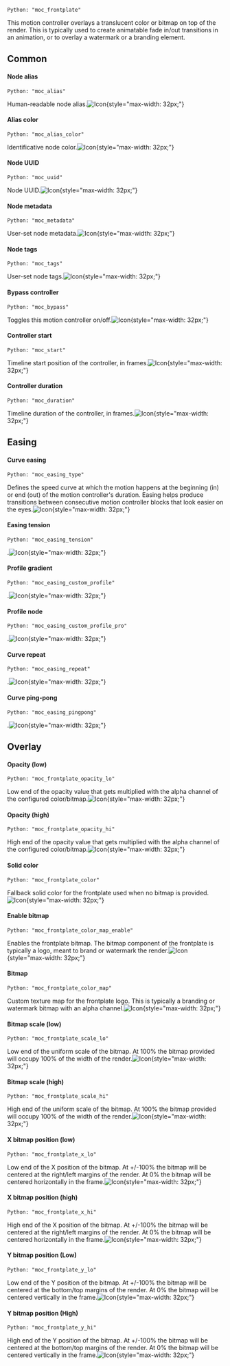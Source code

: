 `Python: "moc_frontplate"`

This motion controller overlays a translucent color or bitmap on top of the render. This is typically used to create animatable fade in/out transitions in an animation, or to overlay a watermark or a branding element.
## Common

#### Node alias
`Python: "moc_alias"`

Human-readable node alias.![Icon](moc_frontplate_swatch.png "Icon"){style="max-width: 32px;"}


#### Alias color
`Python: "moc_alias_color"`

Identificative node color.![Icon](moc_frontplate_swatch.png "Icon"){style="max-width: 32px;"}


#### Node UUID
`Python: "moc_uuid"`

Node UUID.![Icon](moc_frontplate_swatch.png "Icon"){style="max-width: 32px;"}


#### Node metadata
`Python: "moc_metadata"`

User-set node metadata.![Icon](moc_frontplate_swatch.png "Icon"){style="max-width: 32px;"}


#### Node tags
`Python: "moc_tags"`

User-set node tags.![Icon](moc_frontplate_swatch.png "Icon"){style="max-width: 32px;"}


#### Bypass controller
`Python: "moc_bypass"`

Toggles this motion controller on/off.![Icon](moc_frontplate_swatch.png "Icon"){style="max-width: 32px;"}


#### Controller start
`Python: "moc_start"`

Timeline start position of the controller, in frames.![Icon](moc_frontplate_swatch.png "Icon"){style="max-width: 32px;"}


#### Controller duration
`Python: "moc_duration"`

Timeline duration of the controller, in frames.![Icon](moc_frontplate_swatch.png "Icon"){style="max-width: 32px;"}


## Easing

#### Curve easing
`Python: "moc_easing_type"`

Defines the speed curve at which the motion happens at the beginning (in) or end (out) of the motion controller's duration. Easing helps produce transitions between consecutive motion controller blocks that look easier on the eyes.![Icon](moc_frontplate_swatch.png "Icon"){style="max-width: 32px;"}


#### Easing tension
`Python: "moc_easing_tension"`

.![Icon](moc_frontplate_swatch.png "Icon"){style="max-width: 32px;"}


#### Profile gradient
`Python: "moc_easing_custom_profile"`

.![Icon](moc_frontplate_swatch.png "Icon"){style="max-width: 32px;"}


#### Profile node
`Python: "moc_easing_custom_profile_pro"`

.![Icon](moc_frontplate_swatch.png "Icon"){style="max-width: 32px;"}


#### Curve repeat
`Python: "moc_easing_repeat"`

.![Icon](moc_frontplate_swatch.png "Icon"){style="max-width: 32px;"}


#### Curve ping-pong
`Python: "moc_easing_pingpong"`

.![Icon](moc_frontplate_swatch.png "Icon"){style="max-width: 32px;"}


## Overlay

#### Opacity (low)
`Python: "moc_frontplate_opacity_lo"`

Low end of the opacity value that gets multiplied with the alpha channel of the configured color/bitmap.![Icon](moc_frontplate_swatch.png "Icon"){style="max-width: 32px;"}


#### Opacity (high)
`Python: "moc_frontplate_opacity_hi"`

High end of the opacity value that gets multiplied with the alpha channel of the configured color/bitmap.![Icon](moc_frontplate_swatch.png "Icon"){style="max-width: 32px;"}


#### Solid color
`Python: "moc_frontplate_color"`

Fallback solid color for the frontplate used when no bitmap is provided.![Icon](moc_frontplate_swatch.png "Icon"){style="max-width: 32px;"}


#### Enable bitmap
`Python: "moc_frontplate_color_map_enable"`

Enables the frontplate bitmap. The bitmap component of the frontplate is typically a logo, meant to brand or watermark the render.![Icon](moc_frontplate_swatch.png "Icon"){style="max-width: 32px;"}


#### Bitmap
`Python: "moc_frontplate_color_map"`

Custom texture map for the frontplate logo. This is typically a branding or watermark bitmap with an alpha channel.![Icon](moc_frontplate_swatch.png "Icon"){style="max-width: 32px;"}


#### Bitmap scale (low)
`Python: "moc_frontplate_scale_lo"`

Low end of the uniform scale of the bitmap. At 100% the bitmap provided will occupy 100% of the width of the render.![Icon](moc_frontplate_swatch.png "Icon"){style="max-width: 32px;"}


#### Bitmap scale (high)
`Python: "moc_frontplate_scale_hi"`

High end of the uniform scale of the bitmap. At 100% the bitmap provided will occupy 100% of the width of the render.![Icon](moc_frontplate_swatch.png "Icon"){style="max-width: 32px;"}


#### X bitmap position (low)
`Python: "moc_frontplate_x_lo"`

Low end of the X position of the bitmap. At +/-100% the bitmap will be centered at the right/left margins of the render. At 0% the bitmap will be centered horizontally in the frame.![Icon](moc_frontplate_swatch.png "Icon"){style="max-width: 32px;"}


#### X bitmap position (high)
`Python: "moc_frontplate_x_hi"`

High end of the X position of the bitmap. At +/-100% the bitmap will be centered at the right/left margins of the render. At 0% the bitmap will be centered horizontally in the frame.![Icon](moc_frontplate_swatch.png "Icon"){style="max-width: 32px;"}


#### Y bitmap position (Low)
`Python: "moc_frontplate_y_lo"`

Low end of the Y position of the bitmap. At +/-100% the bitmap will be centered at the bottom/top margins of the render. At 0% the bitmap will be centered vertically in the frame.![Icon](moc_frontplate_swatch.png "Icon"){style="max-width: 32px;"}


#### Y bitmap position (High)
`Python: "moc_frontplate_y_hi"`

High end of the Y position of the bitmap. At +/-100% the bitmap will be centered at the bottom/top margins of the render. At 0% the bitmap will be centered vertically in the frame.![Icon](moc_frontplate_swatch.png "Icon"){style="max-width: 32px;"}



